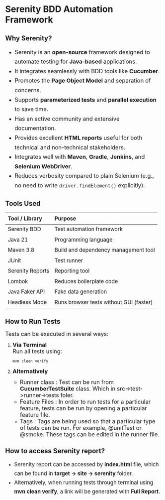 # Serenity BDD Automation Framework

## Why Serenity?
<div style="font-size:18px; line-height:1.7;">
<ul>
  <li>Serenity is an <strong>open-source</strong> framework designed to automate testing for <strong>Java-based</strong> applications.</li>
  <li>It integrates seamlessly with BDD tools like <strong>Cucumber</strong>.</li>
  <li>Promotes the <strong>Page Object Model</strong> and separation of concerns.</li>
  <li>Supports <strong>parameterized tests</strong> and <strong>parallel execution</strong> to save time.</li>
  <li>Has an active community and extensive documentation.</li>
  <li>Provides excellent <strong>HTML reports</strong> useful for both technical and non-technical stakeholders.</li>
  <li>Integrates well with <strong>Maven</strong>, <strong>Gradle</strong>, <strong>Jenkins</strong>, and <strong>Selenium WebDriver</strong>.</li>
  <li>Reduces verbosity compared to plain Selenium (e.g., no need to write <code>driver.findElement()</code> explicitly).</li>
</ul>
</div>


## Tools Used

<table style="font-size:17px; line-height:1.6; width:100%;">
  <thead>
    <tr>
      <th style="text-align:left;">Tool / Library</th>
      <th style="text-align:left;">Purpose</th>
    </tr>
  </thead>
  <tbody>
    <tr><td>Serenity BDD</td><td>Test automation framework</td></tr>
    <tr><td>Java 21</td><td>Programming language</td></tr>
    <tr><td>Maven 3.8</td><td>Build and dependency management tool</td></tr>
    <tr><td>JUnit</td><td>Test runner</td></tr>
    <tr><td>Serenity Reports</td><td>Reporting tool</td></tr>
    <tr><td>Lombok</td><td>Reduces boilerplate code</td></tr>
    <tr><td>Java Faker API</td><td>Fake data generation</td></tr>
    <tr><td>Headless Mode</td><td>Runs browser tests without GUI (faster)</td></tr>
  </tbody>
</table>


## How to Run Tests

<font size="4">Tests can be executed in several ways:</font>

1. <font size="4">**Via Terminal**  
   Run all tests using:</font>
   ```bash
   mvn clean verify
   ```
   
   
2. <font size="4">**Alternatively**
   * Runner class : Test can be run from **CucumberTestSuite** class. Which in src->test->runner->tests foler.
   * Feature Files : In order to run tests for a particular feature, tests can be run by opening 
   a particular feature file.
   * Tags : Tags are being used so that a particular type of tests can be run.
   For example, @unitTest or @smoke. These tags can be edited in the runner file.</font>

## How to access Serenity report?
   <div style="font-size:17px; line-height:1.7;">
<ul>
  <li>Serenity report can be accessed by <strong>index.html</strong> file, which can be found in <strong>target → site → serenity</strong> folder.</li>
  <li>Alternatively, when running tests through terminal using <strong>mvn clean verify</strong>, a link will be generated with <strong>Full Report</strong>.</li>
</ul>
</div>

        
